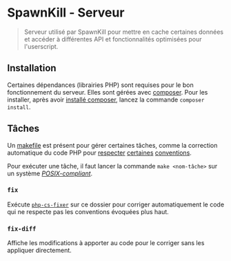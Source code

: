 SpawnKill - Serveur
===================

> Serveur utilisé par SpawnKill pour mettre en cache certaines données
> et accéder à différentes API et fonctionnalités optimisées pour
> l'userscript.

Installation
------------

Certaines dépendances (librairies PHP) sont requises pour le bon
fonctionnement du serveur. Elles sont gérées avec [composer]. Pour les
installer, après avoir [installé composer][install-composer], lancez la
commande `composer install`.

[composer]: https://getcomposer.org/
[install-composer]: https://getcomposer.org/doc/00-intro.md#downloading-the-composer-executable

Tâches
------

Un [makefile] est présent pour gérer certaines tâches, comme la
correction automatique du code PHP pour [respecter][php-cs-fixer]
[certaines][psr-1] [conventions][psr-2].

Pour exécuter une tâche, il faut lancer la commande `make <nom-tâche>`
sur un système [*POSIX-compliant*][what-is-posix].

[makefile]: http://pubs.opengroup.org/onlinepubs/007904975/utilities/make.html
[php-cs-fixer]: https://github.com/fabpot/PHP-CS-Fixer
[psr-1]: http://www.php-fig.org/psr/psr-1/
[psr-2]: http://www.php-fig.org/psr/psr-2/
[what-is-posix]: http://stackoverflow.com/questions/1780599/i-never-really-understood-what-is-posix

### `fix`

Exécute [`php-cs-fixer`][php-cs-fixer] sur ce dossier pour corriger
automatiquement le code qui ne respecte pas les conventions évoquées
plus haut.

### `fix-diff`

Affiche les modifications à apporter au code pour le corriger sans les
appliquer directement.
